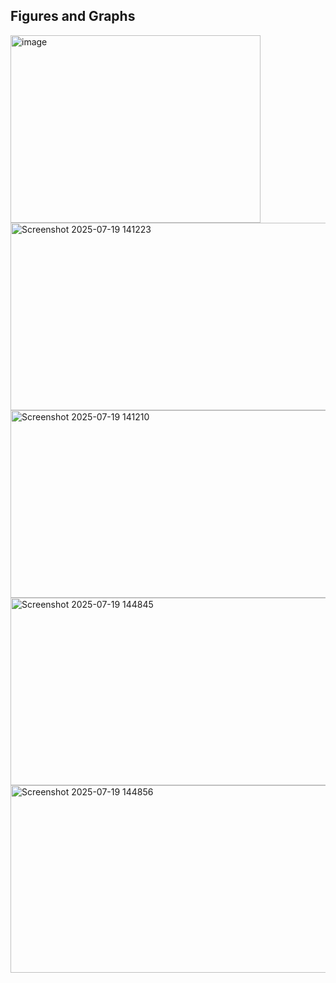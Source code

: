 ## Figures and Graphs 

<img width="400" height="300" alt="image" src="https://github.com/user-attachments/assets/b10aca85-ad5d-4f16-8193-de077e0d01cc" />

<img width="600" height="300" alt="Screenshot 2025-07-19 141223" src="https://github.com/user-attachments/assets/8005277e-05b2-4de5-b1e9-270ae59a508d" />

<img width="600" height="300" alt="Screenshot 2025-07-19 141210" src="https://github.com/user-attachments/assets/f787ae03-45fb-4d11-bcd9-1a606e2c03ad" />

<img width="600" height="300" alt="Screenshot 2025-07-19 144845" src="https://github.com/user-attachments/assets/76468738-b485-4e8f-b5ac-4220a7ee9444" />

<img width="600" height="300" alt="Screenshot 2025-07-19 144856" src="https://github.com/user-attachments/assets/7dd5ec4e-71ef-4b1d-ab61-0cb188887957" />
